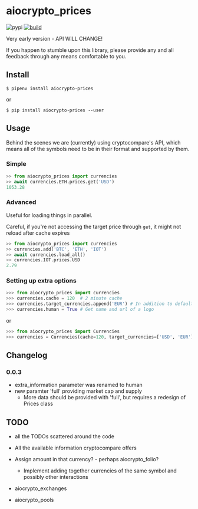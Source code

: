# aiocrypto_prices

![pypi](https://badge.fury.io/py/aiocrypto-prices.svg) [![build](https://travis-ci.org/iScrE4m/aiocrypto_prices.svg?branch=master)](https://travis-ci.org/iScrE4m/aiocrypto_prices)

Very early version - API WILL CHANGE!

If you happen to stumble upon this library, please provide any and all feedback
through any means comfortable to you.

## Install

`$ pipenv install aiocrypto-prices`

or

`$ pip install aiocrypto-prices --user`

## Usage

Behind the scenes we are (currently) using cryptocompare's API,
which means all of the symbols need to be in their format and supported
by them.

### Simple

```python
>> from aiocrypto_prices import currencies
>> await currencies.ETH.prices.get('USD')
1053.28
```

### Advanced

Useful for loading things in parallel.

Careful, if you're not accessing the target price through `get`,
it might not reload after cache expires
```python
>> from aiocrypto_prices import currencies
>> currencies.add('BTC', 'ETH', 'IOT')
>> await currencies.load_all()
>> currencies.IOT.prices.USD
2.79
```

### Setting up extra options

```python
>>> from aiocrypto_prices import currencies
>>> currencies.cache = 120  # 2 minute cache
>>> currencies.target_currencies.append('EUR') # In addition to defaults, let's fetch EUR too.
>>> currencies.human = True	# Get name and url of a logo
```

or

```python
>>> from aiocrypto_prices import Currencies
>>> currencies = Currencies(cache=120, target_currencies=['USD', 'EUR'], extra_information=True)
```

## Changelog

### 0.0.3

* extra_information parameter was renamed to human
* new paramter 'full' providing market cap and supply
	* More data should be provided with 'full', but requires a redesign of Prices class

## TODO

* all the TODOs scattered around the code
* All the available information cryptocompare offers
* Assign amount in that currency? - perhaps aiocrypto_folio?
	* Implement adding together currencies of the same symbol and possibly other interactions



* aiocrypto_exchanges
* aiocrypto_pools

